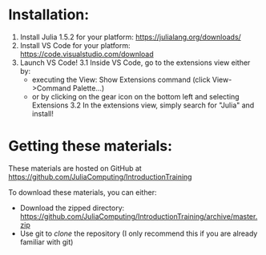 # Installation:

1. Install Julia 1.5.2 for your platform: https://julialang.org/downloads/
2. Install VS Code for your platform: https://code.visualstudio.com/download
3. Launch VS Code!
  3.1 Inside VS Code, go to the extensions view either by:
      - executing the View: Show Extensions command (click View->Command Palette...)
      - or by clicking on the gear icon on the bottom left and selecting Extensions
  3.2 In the extensions view, simply search for "Julia" and install!

# Getting these materials:

These materials are hosted on GitHub at https://github.com/JuliaComputing/IntroductionTraining

To download these materials, you can either:

  - Download the zipped directory: https://github.com/JuliaComputing/IntroductionTraining/archive/master.zip
  - Use git to _clone_ the repository
      (I only recommend this if you are already familiar with git)
